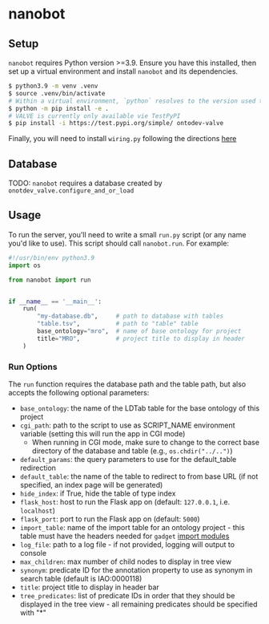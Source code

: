# nanobot

## Setup

`nanobot` requires Python version >=3.9. Ensure you have this installed, then set up a virtual environment and install `nanobot` and its dependencies.
```sh
$ python3.9 -m venv .venv
$ source .venv/bin/activate
# Within a virtual environment, `python` resolves to the version used to create it.
$ python -m pip install -e .
# VALVE is currently only available vie TestPyPI
$ pip install -i https://test.pypi.org/simple/ ontodev-valve
```

Finally, you will need to install `wiring.py` following the directions [here](https://github.com/ontodev/wiring.py)

## Database

TODO: `nanobot` requires a database created by `onotdev_valve.configure_and_or_load`

## Usage

To run the server, you'll need to write a small `run.py` script (or any name you'd like to use). This script should call `nanobot.run`. For example:
```python
#!/usr/bin/env python3.9
import os

from nanobot import run


if __name__ == '__main__':
    run(
        "my-database.db",     # path to database with tables
        "table.tsv",          # path to "table" table
        base_ontology="mro",  # name of base ontology for project
        title="MRO",          # project title to display in header
    )
```

### Run Options

The `run` function requires the database path and the table path, but also accepts the following optional parameters:
* `base_ontology`: the name of the LDTab table for the base ontology of this project
* `cgi_path`: path to the script to use as SCRIPT_NAME environment variable (setting this will run the app in CGI mode)
	* When running in CGI mode, make sure to change to the correct base directory of the database and table (e.g., `os.chdir("../..")`)
* `default_params`: the query parameters to use for the default_table redirection
* `default_table`: the name of the table to redirect to from base URL (if not specified, an index page will be generated)
* `hide_index`: if True, hide the table of type index
* `flask_host`: host to run the Flask app on (default: `127.0.0.1`, i.e. `localhost`)
* `flask_port`: port to run the Flask app on (default: `5000`)
* `import_table`: name of the import table for an ontology project - this table must have the headers needed for `gadget` [import modules](https://github.com/ontodev/gadget#creating-import-modules)
* `log_file`: path to a log file - if not provided, logging will output to console
* `max_children`: max number of child nodes to display in tree view
* `synonym`: predicate ID for the annotation property to use as synonym in search table (default is IAO:0000118)
* `title`: project title to display in header bar
* `tree_predicates`: list of predicate IDs in order that they should be displayed in the tree view - all remaining predicates should be specified with "\*"
